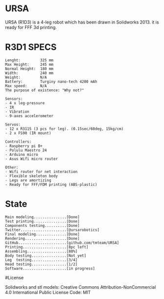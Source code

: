 # URSA

URSA (R1D3) is a 4-leg robot which has been drawn in Solidworks 2013.
it is ready for FFF 3d printing.

# R3D1 SPECS

```
Lenght:         325 mm
Max Height:     245 mm    
Normal Height:  180 mm
Width:          240 mm
Weight:         N/A
Battery:        Turginy nano-tech 4200 mAh
Max speed:      N/A
The purpose of existence: "Why not?"

Sensors:
- 4 x leg-pressure
- IR
- Vibration
- 9-axes accelerometer

Servos:
- 12 x R3115 (3 pcs for leg). (0.15sec/60deg, 15kg/cm)
- 2 x FS90 (IR mount)

Controllers:
- Raspberry pi B+
- Polulu Maestro 24
- Arduino micro
- Asus Wifi micro router

Other:
- Wifi router for net interaction
- Flexible skeleton body 
- Legs are amortizing
- Ready for FFF/FDM printing (ABS-plastic)
```
# State 
```
Main modeling...............[Done]
Test printing...............[Done]
Components testing..........[Done]
Twitter.....................[@ursarobotics]
Final modeling..............[Done]
Rendering...................[Done]
GitHub......................[github.com/tmteam/URSA]
Printing....................[8pc left]
Assembling..................[80%]
Body testing................[Not yet]
Leg  testing................[3/4]
Head testing................[1/2]
Software....................[in progress]
```

#License

Solidworks and stl models: Creative Commons Attribution-NonCommercial 4.0 International Public License
Code:  MIT
